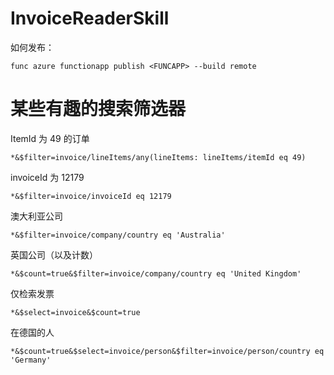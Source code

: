 # <a name="invoicereaderskill"></a>InvoiceReaderSkill
如何发布：
```
func azure functionapp publish <FUNCAPP> --build remote
```

# <a name="some-fun-search-filters"></a>某些有趣的搜索筛选器
ItemId 为 49 的订单
```
*&$filter=invoice/lineItems/any(lineItems: lineItems/itemId eq 49)
```

invoiceId 为 12179
```
*&$filter=invoice/invoiceId eq 12179
```

澳大利亚公司
```
*&$filter=invoice/company/country eq 'Australia'
```

英国公司（以及计数）
```
*&$count=true&$filter=invoice/company/country eq 'United Kingdom'
```

仅检索发票
```
*&$select=invoice&$count=true
```

在德国的人
```
*&$count=true&$select=invoice/person&$filter=invoice/person/country eq 'Germany'
```
